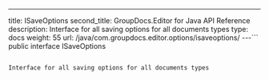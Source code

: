 ---
title: ISaveOptions
second_title: GroupDocs.Editor for Java API Reference
description: Interface for all saving options for all documents types
type: docs
weight: 55
url: /java/com.groupdocs.editor.options/isaveoptions/
---```
public interface ISaveOptions
```

Interface for all saving options for all documents types
